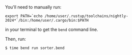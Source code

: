 You'll need to manually run:

```
export PATH=`echo /home/user/.rustup/toolchains/nightly-2024*`/bin:/home/user/.cargo/bin:$PATH
```

in your terminal to get the `bend` command line.

Then, run:

```
$ time bend run sorter.bend
```